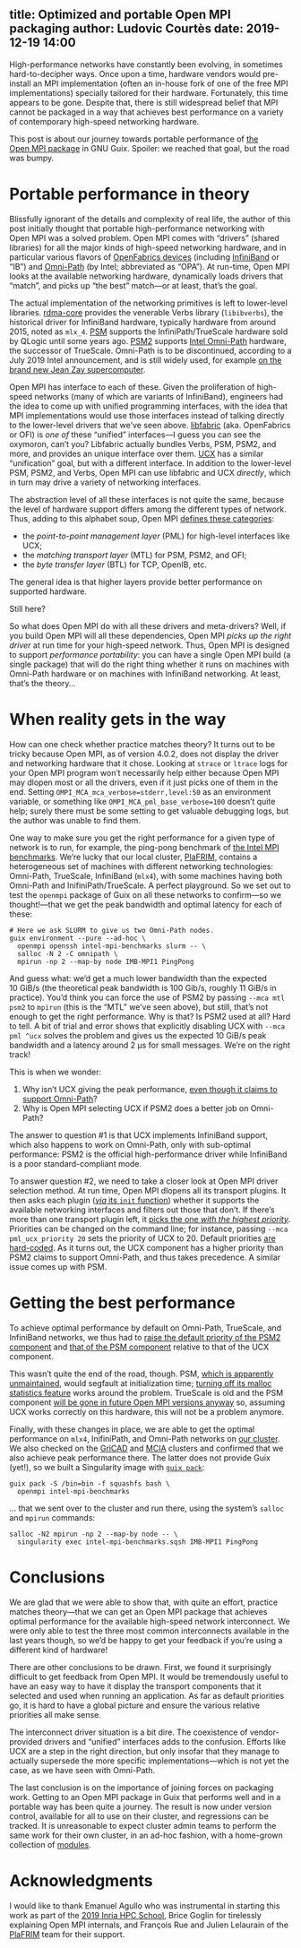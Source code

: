 title: Optimized and portable Open MPI packaging
author: Ludovic Courtès
date: 2019-12-19 14:00
--

High-performance networks have constantly been evolving, in sometimes
hard-to-decipher ways.  Once upon a time, hardware vendors would
pre-install an MPI implementation (often an in-house fork of one of the
free MPI implementations) specially tailored for their hardware.
Fortunately, this time appears to be gone.  Despite that, there is still
widespread belief that MPI cannot be packaged in a way that achieves
best performance on a variety of contemporary high-speed networking
hardware.

This post is about our journey towards portable performance of [the
Open MPI package](http://hpc.guix.info/package/openmpi) in GNU Guix.
Spoiler: we reached that goal, but the road was bumpy.

# Portable performance in theory

Blissfully ignorant of the details and complexity of real life, the
author of this post initially thought that portable high-performance
networking with Open MPI was a solved problem.  Open MPI comes with
“drivers” (shared libraries) for all the major kinds of high-speed
networking hardware, and in particular various flavors of
[OpenFabrics devices](https://en.wikipedia.org/wiki/OpenFabrics_Alliance)
(including [InfiniBand](https://en.wikipedia.org/wiki/InfiniBand) or
“IB”) and [Omni-Path](https://en.wikipedia.org/wiki/Omni-Path) (by
Intel; abbreviated as “OPA”).  At run-time, Open MPI looks at the
available networking hardware, dynamically loads drivers that “match”,
and picks up “the best” match—or at least, that’s the goal.

The actual implementation of the networking primitives is left to
lower-level libraries.
[rdma-core](https://hpc.guix.info/package/rdma-core) provides the
venerable Verbs library (`libibverbs`), the historical driver for
InfiniBand hardware, typically hardware from around 2015, noted as
`mlx_4`.  [PSM](https://hpc.guix.info/package/psm) supports
the InfiniPath/TrueScale hardware sold by QLogic until some years ago.
[PSM2](https://hpc.guix.info/package/psm2) supports [Intel
Omni-Path](https://en.wikipedia.org/wiki/Omni-Path) hardware, the
successor of TrueScale.  Omni-Path is to be discontinued, according to
a July 2019 Intel announcement, and is still widely used, for example
[on the brand new Jean Zay
supercomputer](https://www.hpcwire.com/2019/01/22/france-to-deploy-ai-focused-supercomputer-jean-zay/).

Open MPI has interface to each of these.  Given the proliferation of
high-speed networks (many of which are variants of InfiniBand),
engineers had the idea to come up with unified programming interfaces,
with the idea that MPI implementations would use those interfaces
instead of talking directly to the lower-level drivers that we’ve seen
above.  [libfabric](https://hpc.guix.info/package/libfabric)
(aka. OpenFabrics or OFI) is _one of_ these “unified” interfaces—I guess
you can see the oxymoron, can’t you?  Libfabric actually bundles
Verbs, PSM, PSM2, and more, and provides an unique interface over them.
[UCX](https://hpc.guix.info/package/ucx) has a
similar “unification” goal, but with a different interface.  In addition
to the lower-level PSM, PSM2, and Verbs, Open MPI can use libfabric and
UCX _directly_, which in turn may drive a variety of networking
interfaces.

The abstraction level of all these interfaces is not quite the same,
because the level of hardware support differs among the different types
of network.  Thus, adding to this alphabet soup, Open MPI [defines these
categories](https://agullo-teach.gitlabpages.inria.fr/school/school2019/slides/mpi.pdf):

  - the _point-to-point management layer_ (PML) for high-level
    interfaces like UCX;
  - the _matching transport layer_ (MTL) for PSM, PSM2, and OFI;
  - the _byte transfer layer_ (BTL) for TCP, OpenIB, etc.

The general idea is that higher layers provide better performance on
supported hardware.

Still here?

So what does Open MPI do with all these drivers and meta-drivers?  Well,
if you build Open MPI will all these dependencies, Open MPI _picks up
the right driver_ at run time for your high-speed network.  Thus,
Open MPI is designed to support _performance portability_: you can have
a single Open MPI build (a single package) that will do the right thing
whether it runs on machines with Omni-Path hardware or on machines with
InfiniBand networking.  At least, that’s the theory…

# When reality gets in the way

How can one check whether practice matches theory?  It turns out to be
tricky because Open MPI, as of version 4.0.2, does not display the
driver and networking hardware that it chose.  Looking at `strace` or
`ltrace` logs for your Open MPI program won’t necessarily help either
because Open MPI may dlopen most or all the drivers, even if it just
picks one of them in the end.  Setting
`OMPI_MCA_mca_verbose=stderr,level:50` as an environment variable, or
something like `OMPI_MCA_pml_base_verbose=100` doesn’t quite help;
surely there must be some setting to get valuable debugging logs, but
the author was unable to find them.

One way to make sure you get the right performance for a given type of
network is to run, for example, the ping-pong benchmark of [the Intel
MPI benchmarks](https://hpc.guix.info/package/intel-mpi-benchmarks).
We’re lucky that our local cluster,
[PlaFRIM](https://www.plafrim.fr/en/), contains a heterogeneous set of
machines with different networking technologies: Omni-Path, TrueScale,
InfiniBand (`mlx4`), with some machines having both Omni-Path and
InifiniPath/TrueScale.  A perfect playground.  So we set out to test the `openmpi`
package of Guix on all these networks to confirm—so we thought!—that
we get the peak bandwidth and optimal latency for each of these:

```
# Here we ask SLURM to give us two Omni-Path nodes.
guix environment --pure --ad-hoc \
  openmpi openssh intel-mpi-benchmarks slurm -- \
  salloc -N 2 -C omnipath \
  mpirun -np 2 --map-by node IMB-MPI1 PingPong
```

And guess what: we’d get a much lower bandwidth than the expected
10 GiB/s (the theoretical peak bandwidth is 100 Gib/s, roughly 11 GiB/s
in practice).  You’d think you can force the use of PSM2 by passing `--mca
mtl psm2` to `mpirun` (this is the “MTL” we’ve seen above), but still,
that’s not enough to get the right performance.  Why is that?  Is PSM2
used at all?  Hard to tell.  A bit of trial and error shows that
explicitly disabling UCX with `--mca pml ^ucx` solves the problem and
gives us the expected 10 GiB/s peak bandwidth and a latency around 2 μs
for small messages.  We’re on the right track!

This is when we wonder:

  1. Why isn’t UCX giving the peak performance, [even though it claims
     to support
     Omni-Path](https://github.com/openucx/ucx/commit/113bae4b20d9bab3a7ece5cc9463c141182fad27)?
  2. Why is Open MPI selecting UCX if PSM2 does a better job on
     Omni-Path?
	 
The answer to question #1 is that UCX implements InfiniBand support,
which also happens to work on Omni-Path, only with sub-optimal
performance: PSM2 is the official high-performance driver while
InfiniBand is a poor standard-compliant mode.

To answer question #2, we need to take a closer look at Open MPI driver
selection method.  At run time, Open MPI dlopens all its transport
plugins.  It then asks each plugin ([_via_ its `init`
function](https://github.com/open-mpi/ompi/blob/master/ompi/mca/mtl/mtl.h#L70-L101))
whether it supports the available networking interfaces and filters out
those that don’t.  If there’s more than one transport plugin left, it
[picks the one _with the highest
priority_](https://github.com/open-mpi/ompi/blob/master/opal/mca/base/mca_base_components_select.c#L34).
Priorities can be changed on the command line; for instance, passing
`--mca pml_ucx_priority 20` sets the priority of UCX to 20.  Default
priorities
[are](https://github.com/open-mpi/ompi/blob/master/ompi/mca/mtl/psm2/mtl_psm2_component.c#L254)
[hard-coded](https://github.com/open-mpi/ompi/blob/master/ompi/mca/pml/ucx/pml_ucx_component.c#L52).
As it turns out, the UCX component has a higher priority than PSM2
claims to support Omni-Path, and thus takes precedence.  A similar
issue comes up with PSM.

# Getting the best performance

To achieve optimal performance by default on Omni-Path, TrueScale, and
InfiniBand networks, we thus had to [raise the default priority of the
PSM2
component](https://git.savannah.gnu.org/cgit/guix.git/commit/?id=faab7082ab9587b71ca5ae8becdf72234f3c51d7)
and [that of the PSM
component](https://git.savannah.gnu.org/cgit/guix.git/commit/?id=68ac34e1209c8ba631aea119a2a547f267a88576)
relative to that of the UCX component.

This wasn’t quite the end of the road, though.  PSM, [which is
apparently unmaintained](https://github.com/intel/psm), would segfault
at initialization time; [turning off its malloc statistics
feature](https://git.savannah.gnu.org/cgit/guix.git/commit/?id=d8f8adfebf2c4040b7c04ff5e158ec664b92c268)
works around the problem.  TrueScale is old and the PSM component [will be gone in future
Open MPI versions
anyway](https://github.com/open-mpi/ompi/commit/0348d14ff3c081b4fe53f7aa3e3c6da93dc9773c)
so, assuming UCX works correctly on this hardware, this will not be a
problem anymore.

Finally, with these changes in place, we are able to get the optimal
performance on `mlx4`, InifiniPath, and Omni-Path networks on [our
cluster](https://www.plafrim.fr/en/).  We also checked on the
[GriCAD](https://gricad.univ-grenoble-alpes.fr/) and
[MCIA](https://www.mcia.univ-bordeaux.fr/projects/mcia) clusters and
confirmed that we also achieve peak performance there.  The latter does
not provide Guix (yet!), so we built a Singularity image with [`guix
pack`](https://guix.gnu.org/manual/devel/en/html_node/Invoking-guix-pack.html):

```
guix pack -S /bin=bin -f squashfs bash \
  openmpi intel-mpi-benchmarks
```

… that we sent over to the cluster and run there, using the system’s
`salloc` and `mpirun` commands:

```
salloc -N2 mpirun -np 2 --map-by node -- \
  singularity exec intel-mpi-benchmarks.sqsh IMB-MPI1 PingPong
```

# Conclusions

We are glad that we were able to show that, with quite an effort, practice
matches theory—that we can get an Open MPI package that achieves optimal
performance for the available high-speed network interconnect.  We were
only able to test the three most common interconnects
available in the last years though, so we’d be happy to get your feedback if you’re
using a different kind of hardware!

There are other conclusions to be drawn.  First, we found it
surprisingly difficult to get feedback from Open MPI.  It would be
tremendously useful to have an easy way to have it display the transport
components that it selected and used when running an application.  As
far as default priorities go, it is hard to have a global picture and
ensure the various relative priorities all make sense.

The interconnect driver situation is a bit dire.  The coexistence of
vendor-provided drivers and “unified” interfaces adds to the confusion.
Efforts like UCX are a step in the right direction, but only insofar
that they manage to actually supersede the more specific
implementations—which is not yet the case, as we have seen with
Omni-Path.

The last conclusion is on the importance of joining forces on packaging
work.  Getting to an Open MPI package in Guix that performs well and in
a portable way has been quite a journey.  The result is now under
version control, available for all to use on their cluster, and
regressions can be tracked.  It is unreasonable to expect cluster admin
teams to perform the same work for their own cluster, in an ad-hoc
fashion, with a home-grown collection of
[modules](http://modules.sourceforge.net/).

# Acknowledgments

I would like to thank Emanuel Agullo who was instrumental in starting
this work as part of the [2019 Inria HPC
School](https://agullo-teach.gitlabpages.inria.fr/school/school2019/program.html),
Brice Goglin for tirelessly explaining Open MPI internals, and François
Rue and Julien Lelaurain of the [PlaFRIM](https://www.plafrim.fr/en/)
team for their support.
